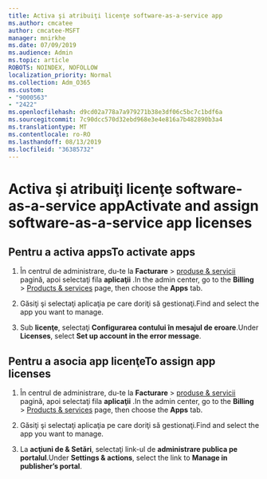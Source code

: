 ```yaml
---
title: Activa şi atribuiţi licenţe software-as-a-service app
ms.author: cmcatee
author: cmcatee-MSFT
manager: mnirkhe
ms.date: 07/09/2019
ms.audience: Admin
ms.topic: article
ROBOTS: NOINDEX, NOFOLLOW
localization_priority: Normal
ms.collection: Adm_O365
ms.custom:
- "9000563"
- "2422"
ms.openlocfilehash: d9cd02a778a7a979271b38e3df06c5bc7c1bdf6a
ms.sourcegitcommit: 7c90dcc570d32ebd968e3e4e816a7b482890b3a4
ms.translationtype: MT
ms.contentlocale: ro-RO
ms.lasthandoff: 08/13/2019
ms.locfileid: "36385732"
---
```

# <a name="activate-and-assign-software-as-a-service-app-licenses"></a><span data-ttu-id="2e67b-102">Activa şi atribuiţi licenţe software-as-a-service app</span><span class="sxs-lookup"><span data-stu-id="2e67b-102">Activate and assign software-as-a-service app licenses</span></span> 

## <a name="to-activate-apps"></a><span data-ttu-id="2e67b-103">Pentru a activa apps</span><span class="sxs-lookup"><span data-stu-id="2e67b-103">To activate apps</span></span>

1. <span data-ttu-id="2e67b-104">În centrul de administrare, du-te la **Facturare** > [produse & servicii](https://go.microsoft.com/fwlink/p/?linkid=842054) pagină, apoi selectaţi fila **aplicaţii** .</span><span class="sxs-lookup"><span data-stu-id="2e67b-104">In the admin center, go to the **Billing** > [Products & services](https://go.microsoft.com/fwlink/p/?linkid=842054) page, then choose the **Apps** tab.</span></span>

2. <span data-ttu-id="2e67b-105">Găsiţi şi selectaţi aplicaţia pe care doriţi să gestionaţi.</span><span class="sxs-lookup"><span data-stu-id="2e67b-105">Find and select the app you want to manage.</span></span>

3. <span data-ttu-id="2e67b-106">Sub **licenţe**, selectaţi **Configurarea contului în mesajul de eroare**.</span><span class="sxs-lookup"><span data-stu-id="2e67b-106">Under **Licenses**, select **Set up account in the error message**.</span></span>  

## <a name="to-assign-app-licenses"></a><span data-ttu-id="2e67b-107">Pentru a asocia app licenţe</span><span class="sxs-lookup"><span data-stu-id="2e67b-107">To assign app licenses</span></span>

1. <span data-ttu-id="2e67b-108">În centrul de administrare, du-te la **Facturare** > [produse & servicii](https://go.microsoft.com/fwlink/p/?linkid=842054) pagină, apoi selectaţi fila **aplicaţii** .</span><span class="sxs-lookup"><span data-stu-id="2e67b-108">In the admin center, go to the **Billing** > [Products & services](https://go.microsoft.com/fwlink/p/?linkid=842054) page, then choose the **Apps** tab.</span></span>

2. <span data-ttu-id="2e67b-109">Găsiţi şi selectaţi aplicaţia pe care doriţi să gestionaţi.</span><span class="sxs-lookup"><span data-stu-id="2e67b-109">Find and select the app you want to manage.</span></span>  

3. <span data-ttu-id="2e67b-110">La **acţiuni de & Setări**, selectaţi link-ul de **administrare publica pe portalul**.</span><span class="sxs-lookup"><span data-stu-id="2e67b-110">Under **Settings & actions**, select the link to **Manage in publisher’s portal**.</span></span>